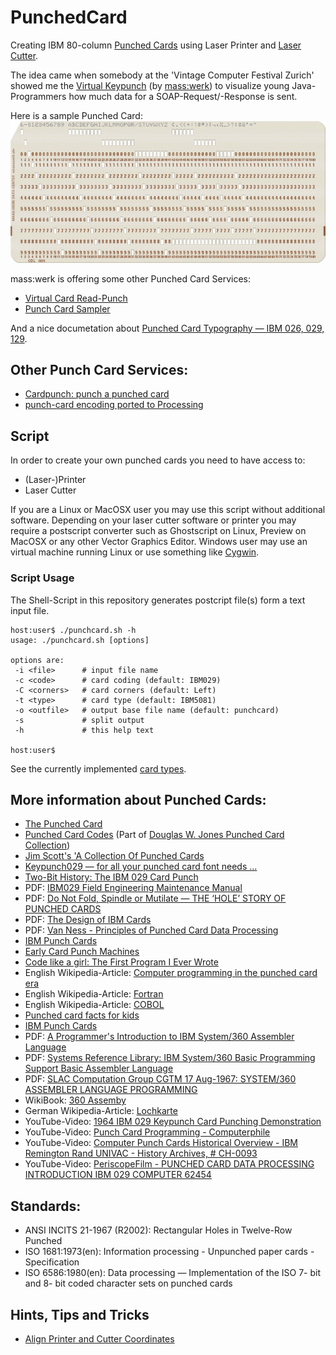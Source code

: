 # PunchedCard
Creating IBM 80-column [Punched Cards](https://en.wikipedia.org/wiki/Punched_card) using Laser Printer and [Laser Cutter](https://en.wikipedia.org/wiki/Laser_cutting).

The idea came when somebody at the 'Vintage Computer Festival Zurich' showed me the [Virtual Keypunch](https://www.masswerk.at/keypunch/) (by [mass:werk](https://www.masswerk.at/)) to visualize young Java-Programmers how much data for a SOAP-Request/-Response is sent.

Here is a sample Punched Card:
![sample Punched Card created using Keypunch](Fotos/PunchedCard_0001.png)

mass:werk is offering some other Punched Card Services:
* [Virtual Card Read-Punch](https://www.masswerk.at/card-readpunch/)
* [Punch Card Sampler](https://www.masswerk.at/cardsampler/)

And a nice documetation about [Punched Card Typography — IBM 026, 029, 129](https://www.masswerk.at/misc/card-punch-typography/).

## Other Punch Card Services:
* [Cardpunch: punch a punched card](http://www.kloth.net/services/cardpunch.php)
* [punch-card encoding ported to Processing](https://github.com/jeffThompson/PunchCardEncoding)

## Script
In order to create your own punched cards you need to have access to:
* (Laser-)Printer
* Laser Cutter

If you are a Linux or MacOSX user you may use this script without additional software. Depending on your laser cutter software or printer you may require a postscript converter such as Ghostscript on Linux, Preview on MacOSX or any other Vector Graphics Editor. Windows user may use an virtual machine running Linux or use something like [Cygwin](www.cygwin.com).

### Script Usage
The Shell-Script in this repository generates postcript file(s) form a text input file.
```
host:user$ ./punchcard.sh -h
usage: ./punchcard.sh [options]

options are:
 -i <file>      # input file name
 -c <code>      # card coding (default: IBM029)
 -C <corners>   # card corners (default: Left)
 -t <type>      # card type (default: IBM5081)
 -o <outfile>   # output base file name (default: punchcard)
 -s             # split output
 -h             # this help text

host:user$ 
```
See the currently implemented [card types](CardTypes.md).

## More information about Punched Cards:
* [The Punched Card](http://www.quadibloc.com/comp/cardint.htm)
* [Punched Card Codes](http://homepage.divms.uiowa.edu/~jones/cards/codes.html) (Part of [ Douglas W. Jones Punched Card Collection](http://homepage.divms.uiowa.edu/~jones/cards/index.html))
* [Jim Scott's 'A Collection Of Punched Cards](http://www.jkmscott.net/data/Punched%20Cards.html)
* [Keypunch029 — for all your punched card font needs ...](https://scruss.com/blog/2017/03/21/keypunch029-for-all-your-punched-card-font-needs/)
* [Two-Bit History: The IBM 029 Card Punch](https://twobithistory.org/2018/06/23/ibm-029-card-punch.html)
* PDF: [IBM029 Field Engineering Maintenance Manual](http://www.ed-thelen.org/comp-hist/IBM029-Field-Eng-Maint-Man-r.pdf)
* PDF: [Do Not Fold, Spindle or Mutilate — THE ‘HOLE’ STORY OF PUNCHED CARDS](http://www.gfierheller.ca/wp-content/uploads/2014/02/Do-Not-Fold-Feb-7-2014-web.pdf)
* PDF: [The Design of IBM Cards](http://bitsavers.org/pdf/ibm/punchedCard/Training/22-5526-4_The_Design_of_IBM_Cards_Mar56.pdf)
* PDF: [Van Ness - Principles of Punched Card Data Processing](https://ia601602.us.archive.org/5/items/bitsavers_ibmpunchedPrinciplesofPunchedCardDataProcessing196_18048029/Van_Ness_Principles_of_Punched_Card_Data_Processing_1962.pdf)
* [IBM Punch Cards](http://www.columbia.edu/cu/computinghistory/cards.html)
* [Early Card Punch Machines](http://www.columbia.edu/cu/computinghistory/oldpunch.html)
* [Code like a girl: The First Program I Ever Wrote](https://code.likeagirl.io/the-first-program-i-ever-wrote-5a5a6b08469c)
* English Wikipedia-Article: [Computer programming in the punched card era](https://en.wikipedia.org/wiki/Computer_programming_in_the_punched_card_era)
* English Wikipedia-Article: [Fortran](https://en.wikipedia.org/wiki/Fortran)
* English Wikipedia-Article: [COBOL](https://en.wikipedia.org/wiki/COBOL)
* [Punched card facts for kids](https://kids.kiddle.co/Punched_card)
* [IBM Punch Cards](http://www.columbia.edu/cu/computinghistory/cards.html)
* PDF: [A  Programmer's Introduction to IBM System/360 Assembler Language](http://bitsavers.trailing-edge.com/pdf/ibm/360/asm/SC20-1646-6_int360asm_Aug70.pdf)
* PDF: [Systems Reference Library: IBM System/360 Basic Programming Support Basic Assembler Language](http://www.bitsavers.org/pdf/ibm/360/bos_bps/C20-6503-0_BAL_Feb65.pdf)
* PDF: [SLAC Computation Group CGTM 17 Aug-1967: SYSTEM/360 ASSEMBLER LANGUAGE PROGRAMMING](https://www.slac.stanford.edu/vault/collvault/greylit/cgtm/CGTM17A.pdf)
* WikiBook: [360 Assemby](https://en.wikibooks.org/wiki/360_Assembly)
* German Wikipedia-Article: [Lochkarte](https://de.wikipedia.org/wiki/Lochkarte)
* YouTube-Video: [1964 IBM 029 Keypunch Card Punching Demonstration](https://www.youtube.com/watch?v=YnnGbcM-H8c)
* YouTube-Video: [Punch Card Programming - Computerphile](https://www.youtube.com/watch?v=KG2M4ttzBnY)
* YouTube-Video: [Computer Punch Cards Historical Overview - IBM Remington Rand UNIVAC - History Archives, # CH-0093](https://www.youtube.com/watch?v=kKJxzay85Vk)
* YouTube-Video: [PeriscopeFilm - PUNCHED CARD DATA PROCESSING INTRODUCTION IBM 029 COMPUTER 62454](https://www.youtube.com/watch?v=etu-cH-nkIA)

## Standards:
* ANSI INCITS 21-1967 (R2002): Rectangular Holes in Twelve-Row Punched 
* ISO 1681:1973(en): Information processing - Unpunched paper cards - Specification
* ISO 6586:1980(en): Data processing — Implementation of the ISO 7- bit and 8- bit coded character sets on punched cards

## Hints, Tips and Tricks
* [Align Printer and Cutter Coordinates](AlignPrinterAndCutterCoordinates.md)
